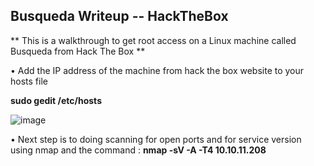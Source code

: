 ## Busqueda Writeup -- HackTheBox ##
  
** This is a walkthrough to get root access on a Linux machine called Busqueda from Hack The Box **

• Add the IP address of the machine from hack the box website to your hosts file 

**sudo gedit /etc/hosts**

![image](https://github.com/MohamedKhaled7/Busqueda---HackTheBox/assets/58820314/dee050f3-0dc5-41de-8e11-6f334472570f)


• Next step is to doing scanning for open ports and for service version using nmap and the command : **nmap -sV -A -T4 10.10.11.208**


